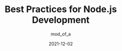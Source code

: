 ---
author: mod_of_a
date: 2021-12-02
publisher: thepracticaldev
tags:
  - nodejs
  - javascript
  - best-practices
target_url: https://dev.to/amoled27/best-practices-for-nodejs-development-5ao5
title: Best Practices for Node.js Development
---